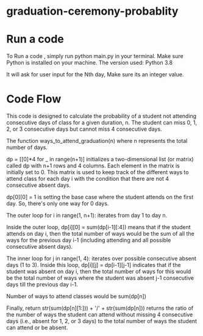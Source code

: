 # graduation-ceremony-probablity

# Run a code

To Run a code , simply run python main.py in your terminal. Make sure Python is installed on your machine.
The version used: Python 3.8

It will ask for user input for the Nth day, Make sure its an integer value.

# Code Flow

This code is designed to calculate the probability of a student not attending consecutive days of class for a given duration, n. The student can miss 0, 1, 2, or 3 consecutive days but cannot miss 4 consecutive days.

The function ways_to_attend_graduation(n) where n represents the total number of days.

dp = [[0]*4 for _ in range(n+1)] initializes a two-dimensional list (or matrix) called dp with n+1 rows and 4 columns. Each element in the matrix is initially set to 0. This matrix is used to keep track of the different ways to attend class for each day i with the condition that there are not 4 consecutive absent days.

dp[0][0] = 1 is setting the base case where the student attends on the first day. So, there's only one way for 0 days.

The outer loop for i in range(1, n+1): iterates from day 1 to day n.

Inside the outer loop, dp[i][0] = sum(dp[i-1][:4]) means that if the student attends on day i, then the total number of ways would be the sum of all the ways for the previous day i-1 (including attending and all possible consecutive absent days).

The inner loop for j in range(1, 4): iterates over possible consecutive absent days (1 to 3). Inside this loop, dp[i][j] = dp[i-1][j-1] indicates that if the student was absent on day i, then the total number of ways for this would be the total number of ways where the student was absent j-1 consecutive days till the previous day i-1.

Number of ways to attend classes would be sum(dp[n])

Finally, return str(sum(dp[n][1:])) + '/' + str(sum(dp[n])) returns the ratio of the number of ways the student can attend without missing 4 consecutive days (i.e., absent for 1, 2, or 3 days) to the total number of ways the student can attend or be absent.




